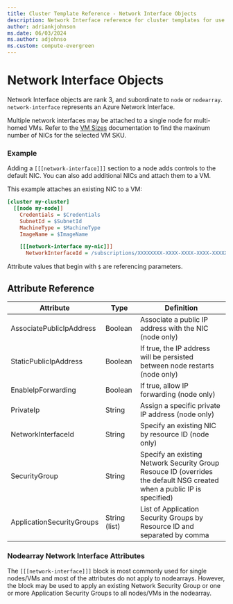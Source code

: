 ```yaml
---
title: Cluster Template Reference - Network Interface Objects
description: Network Interface reference for cluster templates for use with Azure CycleCloud
author: adriankjohnson
ms.date: 06/03/2024
ms.author: adjohnso
ms.custom: compute-evergreen
---
```


# Network Interface Objects

Network Interface objects are rank 3, and subordinate to `node` or `nodearray`. `network-interface` represents an Azure Network Interface.

Multiple network interfaces may be attached to a single node for multi-homed VMs.   Refer to the [VM Sizes](/azure/virtual-machines/linux/sizes) documentation to find the maxinum number of NICs for the selected VM SKU.

### Example

Adding a `[[[network-interface]]]` section to a node adds controls to the default NIC. You can also add additional NICs and attach them to a VM.

This example attaches an existing NIC to a VM:

``` ini
[cluster my-cluster]
  [[node my-node]]
    Credentials = $Credentials
    SubnetId = $SubnetId
    MachineType = $MachineType
    ImageName = $ImageName

    [[[network-interface my-nic]]]
      NetworkInterfaceId = /subscriptions/XXXXXXXX-XXXX-XXXX-XXXX-XXXXXXXXXXXX/resourceGroups/my-rg/providers/Microsoft.Network/networkInterfaces/my-nic
```

Attribute values that begin with `$` are referencing parameters.

## Attribute Reference

Attribute | Type | Definition
------ | ----- | ----------
AssociatePublicIpAddress | Boolean | Associate a public IP address with the NIC (node only)
StaticPublicIpAddress | Boolean | If true, the IP address will be persisted between node restarts (node only)
EnableIpForwarding | Boolean | If true, allow IP forwarding (node only)
PrivateIp | String | Assign a specific private IP address (node only)
NetworkInterfaceId | String | Specify an existing NIC by resource ID (node only)
SecurityGroup | String | Specify an existing Network Security Group Resouce ID (overrides the default NSG created when a public IP is specified)
ApplicationSecurityGroups | String (list) | List of Application Security Groups by Resource ID and separated by comma

### Nodearray Network Interface Attributes

The `[[[network-interface]]]` block is most commonly used for single nodes/VMs and most of the attributes do not apply to nodearrays.   However, the block may be used to apply an existing Network Security Group or one or more Application Security Groups to all nodes/VMs in the nodearray.
